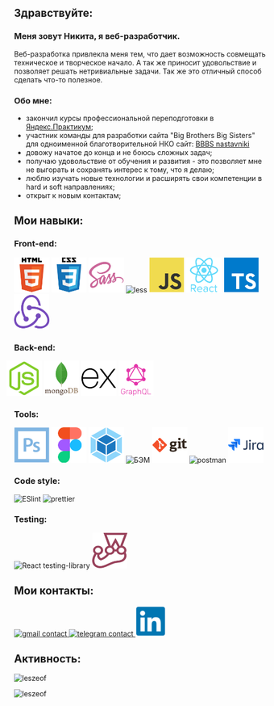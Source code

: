 ## Здравствуйте:
### Меня зовут Никита, я веб-разработчик.

Веб-разработка привлекла меня тем, что дает возможность совмещать техническое и творческое начало. А так же приносит удовольствие и позволяет решать нетривиальные задачи. Так же это отличный способ сделать что-то полезное.

### Обо мне:
- закончил курсы профессиональной переподготовки в [Яндекс.Практикум](https://praktikum.yandex.ru/web);
- участник команды для разработки сайта "Big Brothers Big Sisters" для одноименной благотворительной НКО сайт: [BBBS nastavniki](http://nastavnikipro.ru/)
- довожу начатое до конца и не боюсь сложных задач;
- получаю удовольствие от обучения и развития - это позволяет мне не выгорать и сохранять интерес к тому, что я делаю;
- люблю изучать новые технологии и расширять свои компетенции в hard и soft направлениях;
- открыт к новым контактам;

## Мои навыки:
### Front-end:
<p> 
  <img src="https://raw.githubusercontent.com/devicons/devicon/master/icons/html5/html5-original-wordmark.svg" alt="html5" width="70" height="70" title="html5"/>
  <img src="https://raw.githubusercontent.com/devicons/devicon/master/icons/css3/css3-original-wordmark.svg" alt="css3" width="70" height="70" title="css3"/>
  <img src="https://raw.githubusercontent.com/devicons/devicon/master/icons/sass/sass-original.svg" alt="sass" width="70" height="70" title="sass"/>
  <img src="https://github.com/bestofjs/bestofjs-webui/blob/master/public/logos/less.dark.svg" alt="less" width="70" height="70" title="less"/>
  <img src="https://raw.githubusercontent.com/devicons/devicon/master/icons/javascript/javascript-original.svg" alt="javascript" width="70" height="70" title="javascript"/>
  <img src="https://raw.githubusercontent.com/devicons/devicon/master/icons/react/react-original-wordmark.svg" alt="react" width="70" height="70" title="react" title="react"/>
  <img src="https://raw.githubusercontent.com/devicons/devicon/master/icons/typescript/typescript-plain.svg" width="70" height="70" alt="TypeScript" title="TypeScript">
  <img src="https://raw.githubusercontent.com/devicons/devicon/master/icons/redux/redux-original.svg" width="70" height="70" alt="Redux" title="Redux">
</p>

### Back-end:
<p>  
  <img src="https://raw.githubusercontent.com/devicons/devicon/master/icons/nodejs/nodejs-original.svg" alt="node js" width="70" height="70" style="margin-left:-15px" title="node js"/>
  <img src="https://raw.githubusercontent.com/devicons/devicon/master/icons/mongodb/mongodb-original-wordmark.svg" alt="MongoDB" width="70" height="70" title="MongoDB"/>
  <img src="https://raw.githubusercontent.com/devicons/devicon/master/icons/express/express-original.svg" width="70" height="70" alt="express js" title="express">
  <img src="https://raw.githubusercontent.com/devicons/devicon/master/icons/graphql/graphql-plain-wordmark.svg" width="70" height="70" alt="Graph Ql" title="Graph Ql">
</p>

### Tools:
<p>
  <img src="https://raw.githubusercontent.com/devicons/devicon/master/icons/photoshop/photoshop-line.svg" alt="Photoshop" width="70" height="70" title="Photoshop"/>
  <img src="https://raw.githubusercontent.com/devicons/devicon/master/icons/figma/figma-original.svg" alt="Figma" width="70" height="70" title="Figma"/>
  <img src="https://raw.githubusercontent.com/devicons/devicon/master/icons/webpack/webpack-original.svg" width="70" height="70" alt="Webpack" title="Webpack">
  <img src="https://ru.bem.info/S3zKVZJcFfltyiAz-bWVmw4o3IU.svgd" width="70" height="70" alt="БЭМ" title="БЭМ">
  <img src="https://raw.githubusercontent.com/devicons/devicon/master/icons/git/git-original-wordmark.svg" width="70" height="70" alt="git" title="git">
  <img src="https://www.vectorlogo.zone/logos/getpostman/getpostman-icon.svg" width="70" height="70" alt="postman" title="postman">
  <img src="https://raw.githubusercontent.com/devicons/devicon/master/icons/jira/jira-original-wordmark.svg" width="70" height="70" alt="jira" title="jira">
</p>

### Code style:
<p>
  <img src="https://github.com/bestofjs/bestofjs-webui/blob/master/public/logos/eslint.dark.svg" alt="ESlint" width="70" height="70" title="ESlint"/>
  <img src="https://github.com/bestofjs/bestofjs-webui/blob/master/public/logos/prettier.svg" alt="prettier" width="70" height="70" title="prettier"/>
</p>

### Testing:
<p>
  <img src="https://testing-library.com/img/octopus-64x64.png" width="70" height="70" alt="React testing-library" title="React testing-library">
  <img src="https://raw.githubusercontent.com/devicons/devicon/2ae2a900d2f041da66e950e4d48052658d850630/icons/jest/jest-plain.svg" width="70" height="70" alt="jest" title="jest">
</p>

## Мои контакты:
<a href="mailto:n.volkhonskiy@gmail.com">
  <img src="https://upload.wikimedia.org/wikipedia/commons/7/7e/Gmail_icon_%282020%29.svg" width="60px" height="60px" alt="gmail contact">
</a>
<a href="https://t.me/hard_lunch">
   <img src="https://upload.wikimedia.org/wikipedia/commons/8/83/Telegram_2019_Logo.svg" width="60px" height="60px" alt="telegram contact">
</a>
<a href="https://linkedin.com/in/nikita-volkhonskiy">
   <img src="https://github.com/devicons/devicon/blob/master/icons/linkedin/linkedin-original.svg" width="60px" height="60px" alt="linkedin contact">
</a>

## Активность:
<p>
<img src="https://github-readme-stats.vercel.app/api/top-langs?username=leszeof&show_icons=true&title_color=000000&text_color=000000&bg_color=ffffff&locale=en&layout=compact" alt="leszeof" />
</p>
<p> <img src="https://komarev.com/ghpvc/?username=leszeof&label=%D0%9F%D1%80%D0%BE%D1%81%D0%BC%D0%BE%D1%82%D1%80%D0%BE%D0%B2%20%D0%BF%D1%80%D0%BE%D1%84%D0%B8%D0%BB%D1%8F&color=e63737&style=flat" alt="leszeof" /></p>
